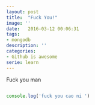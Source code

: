 ```yaml
---
layout: post
title:  "Fuck You!"
image: ''
date:   2016-03-12 00:06:31
tags:
- mongodb
description: ''
categories:
- Github is awesome
serie: learn
---
```


Fuck you man

```javascript

console.log('fuck you cao ni ')

```